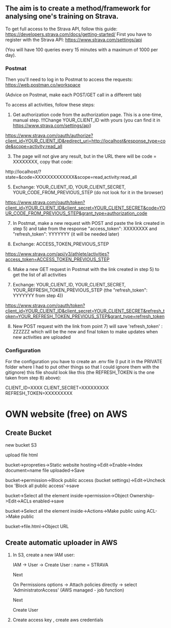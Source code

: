 ## The aim is to create a method/framework for analysing one's training on Strava.

To get full access to the Strava API, follow this guide:
https://developers.strava.com/docs/getting-started/
First you have to register with the Strava API:
https://www.strava.com/settings/api

(You will have 100 queries every 15 minutes with a maximum of 1000 per day).



### Postmat

Then you'll need to log in to Postmat to access the requests:
https://web.postman.co/workspace

(Advice on Postmat, make each POST/GET call in a different tab)

To access all activities, follow these steps:

1) Get authorization code from the authorization page. This is a one-time, manual step. !!!Change YOUR_CLIENT_ID with yours (you can find it in https://www.strava.com/settings/api)
   
https://www.strava.com/oauth/authorize?client_id=YOUR_CLIENT_ID&redirect_uri=http://localhost&response_type=code&scope=activity:read_all

3) The page will not give any result, but in the URL there will be code = XXXXXXXX, copy that code:
   
http://localhost/?state=&code=XXXXXXXXXXXXX&scope=read,activity:read_all

5) Exchange: YOUR_CLIENT_ID, YOUR_CLIENT_SECRET, YOUR_CODE_FROM_PREVIOUS_STEP (do not look for it in the browser)
   
https://www.strava.com/oauth/token?client_id=YOUR_CLIENT_ID&client_secret=YOUR_CLIENT_SECRET&code=YOUR_CODE_FROM_PREVIOUS_STEP&grant_type=authorization_code

7) In Postmat, make a new request with POST and paste the link created in step 5) and take from the response "access_token": XXXXXXXX and "refresh_token": YYYYYYY (it will be needed later)

8) Exchange: ACCESS_TOKEN_PREVIOUS_STEP

https://www.strava.com/api/v3/athlete/activities?access_token=ACCESS_TOKEN_PREVIOUS_STEP

6) Make a new GET request in Postmat with the link created in step 5) to get the list of all activities

7) Exchange: YOUR_CLIENT_ID, YOUR_CLIENT_SECRET, YOUR_REFRESH_TOKEN_PREVIOUS_STEP (the "refresh_token": YYYYYYY from step 4))

https://www.strava.com/oauth/token?client_id=YOUR_CLIENT_ID&client_secret=YOUR_CLIENT_SECRET&refresh_token=YOUR_REFRESH_TOKEN_PREVIOUS_STEP&grant_type=refresh_token

8) New POST request with the link from point 7) will save 'refresh_token' : ZZZZZZ which will be the new and final token to make updates when new activities are uploaded


### Configuration

For the configuration you have to create an .env file (I put it in the PRIVATE folder where I had to put other things so that I could ignore them with the gitignore) this file should look like this (the REFRESH_TOKEN is the one taken from step 8) above):

CLIENT_ID=XXXX
CLIENT_SECRET=XXXXXXXXX
REFRESH_TOKEN=XXXXXXXXX




# OWN website (free) on AWS

## Create Bucket

new bucket S3

upload file html

bucket->propreties->Static website hosting->Edit->Enable->Index document=name file uploaded->Save

bucket->permission->Block public access (bucket settings)->Edit->Uncheck box 'Block all public access'->save

bucket->Select all the element inside->permission->Object Ownership->Edit->ACLs enabled->save

bucket->Select all the element inside->Actions->Make public using ACL->Make public

bucket->file.html->Object URL

## Create automatic uploader in AWS

1. In S3, create a new IAM user:
   
   IAM -> User -> Create User : name = STRAVA

   Next
   
   On Permissions options -> Attach policies directly -> select 'AdministratorAccess'	(AWS managed - job function)
   
   Next
   
   Create User
   
3. Create access key , create aws credentials
   



